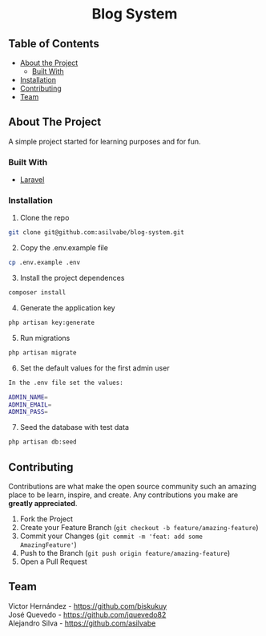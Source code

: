 <h1 align="center">Blog System</h1>

<!-- TABLE OF CONTENTS -->
## Table of Contents

* [About the Project](#about-the-project)
    * [Built With](#built-with)
* [Installation](#installation)
* [Contributing](#contributing)
* [Team](#team)

<!-- ABOUT THE PROJECT -->
## About The Project

A simple project started for learning purposes and for fun.

### Built With
* [Laravel](https://laravel.com)

### Installation

1. Clone the repo
```sh
git clone git@github.com:asilvabe/blog-system.git
```

2. Copy the .env.example file
```sh
cp .env.example .env
```

3. Install the project dependences
```sh
composer install
```

4. Generate the application key
```sh
php artisan key:generate
```

5. Run migrations
```sh
php artisan migrate
```

6. Set the default values for the first admin user
```sh
In the .env file set the values:

ADMIN_NAME=
ADMIN_EMAIL=
ADMIN_PASS=
```

7. Seed the database with test data
```sh
php artisan db:seed
```

<!-- CONTRIBUTING -->
## Contributing

Contributions are what make the open source community such an amazing place to be learn, inspire, and create. Any contributions you make are **greatly appreciated**.

1. Fork the Project
2. Create your Feature Branch (`git checkout -b feature/amazing-feature`)
3. Commit your Changes (`git commit -m 'feat: add some AmazingFeature'`)
4. Push to the Branch (`git push origin feature/amazing-feature`)
5. Open a Pull Request

<!-- Team -->
## Team

Victor Hernández - https://github.com/biskukuy  
José Quevedo - https://github.com/jquevedo82  
Alejandro Silva - https://github.com/asilvabe
